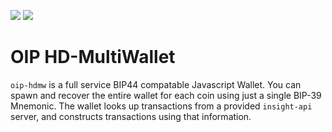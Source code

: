 ![](https://travis-ci.org/oipwg/oip-hdmw.svg?branch=master)
[![](https://img.shields.io/npm/v/oip-hdmw.svg)](https://www.npmjs.com/package/oip-hdmw)
# OIP HD-MultiWallet
`oip-hdmw` is a full service BIP44 compatable Javascript Wallet. You can spawn and recover the entire wallet for each coin using just a single BIP-39 Mnemonic. The wallet looks up transactions from a provided `insight-api` server, and constructs transactions using that information.
